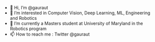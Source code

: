 - 👋 Hi, I’m @gauraut
- 👀 I’m interested in Computer Vision, Deep Learning, ML, Engineering and Robotics
- 🌱 I’m currently a Masters student at University of Maryland in the Robotics program
- 📫 How to reach me : Twitter @gauraut

<!---
gauraut/gauraut is a ✨ special ✨ repository because its `README.md` (this file) appears on your GitHub profile.
You can click the Preview link to take a look at your changes.
--->
